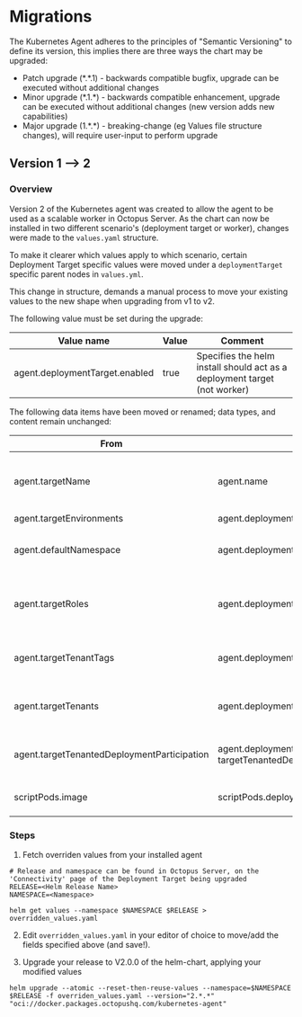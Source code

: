 # Migrations
The Kubernetes Agent adheres to the principles of "Semantic Versioning" to define its version, this implies there are three ways
the chart may be upgraded:
* Patch upgrade (\*.\*.1) - backwards compatible bugfix, upgrade can be executed without additional changes
* Minor upgrade (\*.1.\*) - backwards compatible enhancement, upgrade can be executed without additional changes (new version adds new capabilities)
* Major upgrade (1.\*.\*) - breaking-change (eg Values file structure changes), will require user-input to perform upgrade

## Version 1 --> 2

### Overview

Version 2 of the Kubernetes agent was created to allow the agent to be used as a scalable worker in Octopus Server. As
the chart can now be installed in two different scenario's (deployment target or worker), changes were made to
the `values.yaml` structure.

To make it clearer which values apply to which scenario, certain Deployment Target specific values were moved under
a `deploymentTarget` specific parent nodes in `values.yml`.

This change in structure, demands a manual process to move your existing values to the new shape when upgrading from
v1 to v2.

The following value must be set during the upgrade:

| Value name | Value | Comment |
|--|--|--|
|agent.deploymentTarget.enabled | true | Specifies the helm install should act as a deployment target (not worker) |

The following data items have been moved or renamed; data types, and content remain unchanged:

| From                                        | To                                                                  | Comment                                               |
|---------------------------------------------|---------------------------------------------------------------------|-------------------------------------------------------|
| agent.targetName                            | agent.name                                                          | Generalised name, as may be worker or target          |
| agent.targetEnvironments                    | agent.deploymentTarget.initial.environments                         | N/A                                                   |
| agent.defaultNamespace                      | agent.deploymentTarget.initial.defaultNamespace                     | May be unset - can be ignored if null                 |                                           
| agent.targetRoles                           | agent.deploymentTarget.initial.tags                                 | In 2024.3 target roles have been replaced with 'tags' |                                              
| agent.targetTenantTags                      | agent.deploymentTarget.initial.tenantTag                            | May be unset - can be ignored if null.                |                                       
| agent.targetTenants                         | agent.deploymentTarget.initial.tenants                              | May be unset - can be ignored if null.                |                                        
| agent.targetTenantedDeploymentParticipation | agent.deploymentTarget.initial.<br/>targetTenantedDeploymentParticipation | May be unset - can be ignored if null.                |
| scriptPods.image                      | scriptPods.deploymentTarget.image                                   | Child fields are unchanged                            |

### Steps

1. Fetch overriden values from your installed agent

```
# Release and namespace can be found in Octopus Server, on the 'Connectivity' page of the Deployment Target being upgraded
RELEASE=<Helm Release Name>
NAMESPACE=<Namespace>

helm get values --namespace $NAMESPACE $RELEASE > overridden_values.yaml
```

2. Edit `overridden_values.yaml` in your editor of choice to move/add the fields specified above (and save!).

3. Upgrade your release to V2.0.0 of the helm-chart, applying your modified values

```
helm upgrade --atomic --reset-then-reuse-values --namespace=$NAMESPACE $RELEASE -f overriden_values.yaml --version="2.*.*" "oci://docker.packages.octopushq.com/kubernetes-agent"
```
